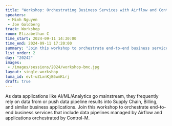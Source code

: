 ```yaml
---
title: "Workshop: Orchestrating Business Services with Airflow and Control-M"
speakers:
 - Minh Nguyen
 - Joe Goldberg
track: Workshop
room: Elizabethan C
time_start: 2024-09-11 14:30:00
time_end: 2024-09-11 17:20:00
summary: "Join this workshop to orchestrate end-to-end business services that include data pipelines managed by Airflow and applications orchestrated by Control-M."
list_order: 2
day: "20242"
images:
 - /images/sessions/2024/workshop-bmc.jpg 
layout: single-workshop
luma_id: evt-uZLxnKjB6wmKLrj
draft: true
---
```


As data applications like AI/ML/Analytics go mainstream, they frequently rely on data from or push data pipeline results into Supply Chain, Billing, and similar business applications. Join this workshop to orchestrate end-to-end business services that include data pipelines managed by Airflow and applications orchestrated by Control-M.
